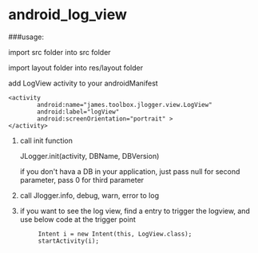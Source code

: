 # android_log_view

###usage:

import src folder into src folder

import layout folder into res/layout folder

add LogView activity to your androidManifest

	<activity
            android:name="james.toolbox.jlogger.view.LogView"
            android:label="logView"
            android:screenOrientation="portrait" >
    </activity>

1. call init function 

	JLogger.init(activity, DBName, DBVersion)

	if you don't hava a DB in your application, just pass null for second parameter, pass 0 for third parameter

2. call Jlogger.info, debug, warn, error to log
3. if you want to see the log view, find a entry to trigger the logview, and use below code at the trigger point

            Intent i = new Intent(this, LogView.class);
            startActivity(i);
